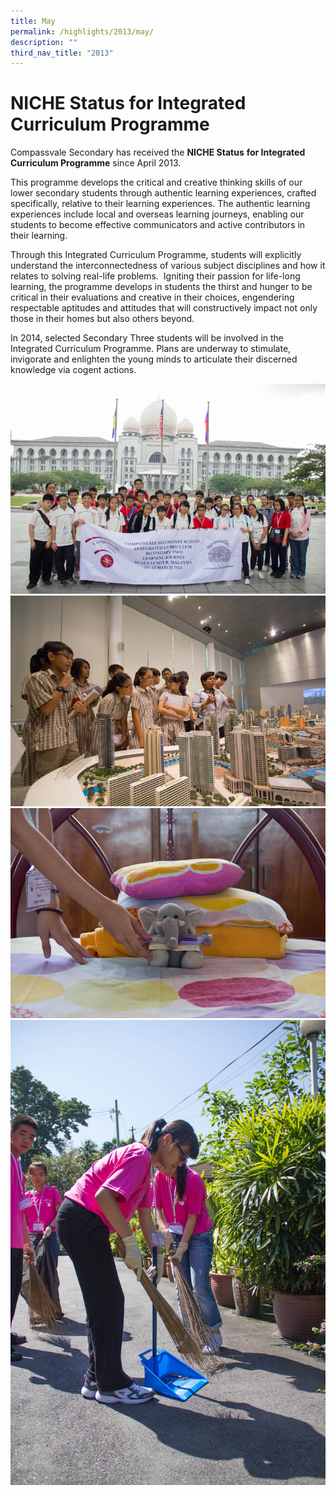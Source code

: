 ```yaml
---
title: May
permalink: /highlights/2013/may/
description: ""
third_nav_title: "2013"
---
```

# NICHE Status for Integrated Curriculum Programme

Compassvale Secondary has received the **NICHE Status** **for Integrated Curriculum Programme** since April 2013.

This programme develops the critical and creative thinking skills of our lower secondary students through authentic learning experiences, crafted specifically, relative to their learning experiences. The authentic learning experiences include local and overseas learning journeys, enabling our students to become effective communicators and active contributors in their learning.

Through this Integrated Curriculum Programme, students will explicitly understand the interconnectedness of various subject disciplines and how it relates to solving real-life problems.  Igniting their passion for life-long learning, the programme develops in students the thirst and hunger to be critical in their evaluations and creative in their choices, engendering respectable aptitudes and attitudes that will constructively impact not only those in their homes but also others beyond.

In 2014, selected Secondary Three students will be involved in the Integrated Curriculum Programme. Plans are underway to stimulate, invigorate and enlighten the young minds to articulate their discerned knowledge via cogent actions.

![](/images/niche01.jpeg)
![](/images/niche02.jpeg)
![](/images/niche03.jpeg)
![](/images/niche04.jpeg)